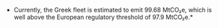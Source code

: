 * Currently, the Greek fleet is estimated to emit 99.68 MtCO₂e, which is well above the European regulatory threshold of 97.9 MtCO₂e.*